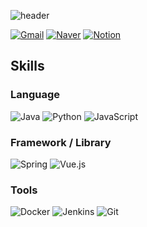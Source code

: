 ![header](https://capsule-render.vercel.app/api?text=성우의%20github&type=rect&section=header&height=200&color=gradient&fontSize=50)

[![Gmail](https://img.shields.io/badge/Gmail-EA4335?style=flat&logo=Gmail&logoColor=white)](mailto:swkim0128@gmail.com)
[![Naver](https://img.shields.io/badge/Naver-03C75A?style=flat&logo=Naver&logoColor=white)](mailto:swkim0128@naver.com)
[![Notion](https://img.shields.io/badge/Notion-000000?style=flat&logo=Notion&logoColor=white)](https://swkim0128.notion.site/918c20a3439740279382aa72cd91a241)

## Skills

### Language

![Java](https://img.shields.io/badge/Java-007396?style=flat&logo=Java&logoColor=white)
![Python](https://img.shields.io/badge/Python-3776AB?style=flat&logo=Python&logoColor=white)
![JavaScript](https://img.shields.io/badge/JavaScript-F7DF1E?style=flat&logo=JavaScript&logoColor=white)

### Framework / Library

![Spring](https://img.shields.io/badge/Spring-6DB33F?style=flat&logo=Spring&logoColor=white)
![Vue.js](https://img.shields.io/badge/Vue.js-4FC08D?style=flat&logo=Vue.js&logoColor=white)

### Tools

![Docker](https://img.shields.io/badge/Docker-2496ED?style=flat&logo=Docker&logoColor=white)
![Jenkins](https://img.shields.io/badge/Jenkins-D24939?style=flat&logo=Jenkins&logoColor=white)
![Git](https://img.shields.io/badge/Git-F05032?style=flat&logo=Git&logoColor=white)
